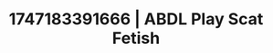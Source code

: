 ---
categories:
- Nude Olympics
- Nerdy seduction
- Tradwife
- Hands-on body
- Shadow kink
image: /assets/images/1747183391666.jpg
layout: post
seo:
  description: Featured content with premium Scat Fetish, ABDL Play. HD images available.
  keywords: Scat Fetish, ABDL Play
  og_image: /assets/images/1747183391666.jpg
  schema_type: VisualArtwork
tags:
- ABDL Play
- '#1747183391666'
- Scat Fetish
title: 1747183391666 | ABDL Play Scat Fetish
---